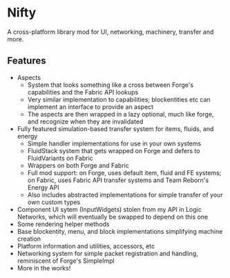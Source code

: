 # Nifty
A cross-platform library mod for UI, networking, machinery, transfer and more.

## Features
- Aspects
    - System that looks something like a cross between Forge's capabilities and the Fabric API lookups
    - Very similar implementation to capabilities; blockentities etc can implement an interface to provide an aspect
    - The aspects are then wrapped in a lazy optional, much like forge, and recognize when they are invalidated
- Fully featured simulation-based transfer system for items, fluids, and energy
  - Simple handler implementations for use in your own systems
  - FluidStack system that gets wrapped on Forge and defers to FluidVariants on Fabric
  - Wrappers on both Forge and Fabric
  - Full mod support: on Forge, uses default item, fluid and FE systems; on Fabric, uses Fabric API transfer systems and Team Reborn's Energy API
  - Also includes abstracted implementations for simple transfer of your own custom types
- Component UI sytem (InputWidgets) stolen from my API in Logic Networks, which will eventually be swapped to depend on this one
- Some rendering helper methods
- Base blockentity, menu, and block implementations simplifying machine creation
- Platform information and utilities, accessors, etc
- Networking system for simple packet registration and handling, reminiscent of Forge's SimpleImpl
- More in the works!